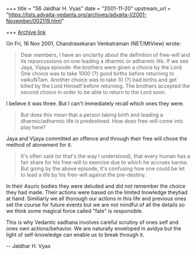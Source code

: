 +++
title = "56 Jaldhar H. Vyas"
date = "2001-11-20"
upstream_url = "https://lists.advaita-vedanta.org/archives/advaita-l/2001-November/002119.html"

+++
[Archive link](https://lists.advaita-vedanta.org/archives/advaita-l/2001-November/002119.html)

On Fri, 16 Nov 2001, Chandrasekaran Venkatraman (NET/MtView) wrote:

> Dear members,
>     I have an unclarity about the definition of free-will and its
> repurcussions on
> one leading a dharmic or adharmic life.
>     If we see Jaya, Vijaya episode: the brothers were given a choice by
> the Lord.
> One choice was to take 1000 (?) good births before returning to
> vaikuNTam. Another
> choice was to take 10 (?) bad births and get killed by the Lord Himself
> before
> returning. The brothers accepted the second choice in order to be able
> to return to
> the Lord soon.

I believe it was three.  But I can't immediately recall which ones they
were.

>    But does this mean that a person taking birth and leading a
> dharmic/adharmic life is predestined. How does free-will come into
> play here?

Jaya and Vijaya committed an offence and through their free will chose the
method of atonement for it.

>    It's often said (or that's the way I understood), that every human
> has a fair share for his free-will to exercise due to which he accrues
> karma. But going by the above episode, it's confusing how one could be
> let to lead a life by his free-will against the pre-destiny.
>

In their Asuric bodies they were deluded and did not remember the choice
they had made.  Their actions were based on the limited lnowledge theyhad
at hand.  Similiarly we all thorough our actions in this life and previous
ones set the course for future events but we are not mindful of all the
details so we think some magical force called "fate" is responsible.

This is why Vedantic sadhana involves careful scrutiny of ones self and
ones own actions/behavior.  We are naturally enveloped in avidya but the
light of self-knowledge can enable us to break through it.


--
Jaldhar H. Vyas <jaldhar at braincells.com>

